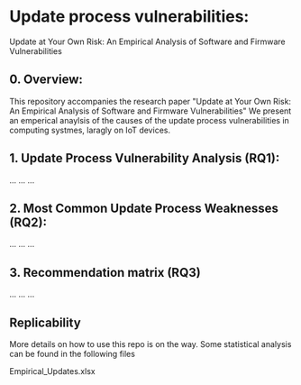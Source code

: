# Update process vulnerabilities:

Update at Your Own Risk: An Empirical Analysis
of Software and Firmware Vulnerabilities


## 0. Overview:
This repository accompanies the research paper "Update at Your Own Risk: An Empirical Analysis of Software and Firmware Vulnerabilities"
We present an emperical anaylsis of the causes of the update process vulnerabilities in computing systmes, laragly on IoT devices.


## 1. Update Process Vulnerability Analysis (RQ1):
...
...
...

## 2. Most Common Update Process Weaknesses (RQ2):
...
...
...

## 3. Recommendation matrix (RQ3)
...
...
...

## Replicability
More details on how to use this repo is on the way.
Some statistical analysis can be found in the following files

Empirical_Updates.xlsx